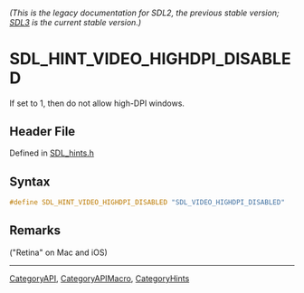 ###### (This is the legacy documentation for SDL2, the previous stable version; [SDL3](https://wiki.libsdl.org/SDL3/) is the current stable version.)
# SDL_HINT_VIDEO_HIGHDPI_DISABLED

If set to 1, then do not allow high-DPI windows.

## Header File

Defined in [SDL_hints.h](https://github.com/libsdl-org/SDL/blob/SDL2/include/SDL_hints.h)

## Syntax

```c
#define SDL_HINT_VIDEO_HIGHDPI_DISABLED "SDL_VIDEO_HIGHDPI_DISABLED"
```

## Remarks

("Retina" on Mac and iOS)

----
[CategoryAPI](CategoryAPI), [CategoryAPIMacro](CategoryAPIMacro), [CategoryHints](CategoryHints)

